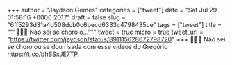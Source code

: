 
+++
author = "Jaydson Gomes"
categories = ["tweet"]
date = "Sat Jul 29 01:58:16 +0000 2017"
draft = false
slug = "6ff5293d31a4d508dcb0c6becd6333c4798435ce"
tags = ["tweet"]
title = """👏👏👏 Não sei se choro o..."""
tweet = true
micro = true
tweet_url = "https://twitter.com/jaydson/status/891115628672798720"
+++
👏👏👏 Não sei se choro ou se dou risada com esse vídeos do Gregório  https://t.co/bhSSxJE7TP
